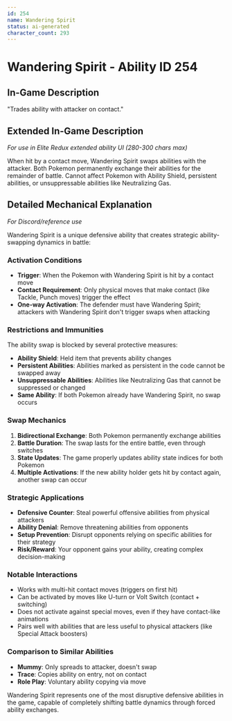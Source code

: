 ```yaml
---
id: 254
name: Wandering Spirit
status: ai-generated
character_count: 293
---
```


# Wandering Spirit - Ability ID 254

## In-Game Description
"Trades ability with attacker on contact."

## Extended In-Game Description
*For use in Elite Redux extended ability UI (280-300 chars max)*

When hit by a contact move, Wandering Spirit swaps abilities with the attacker. Both Pokemon permanently exchange their abilities for the remainder of battle. Cannot affect Pokemon with Ability Shield, persistent abilities, or unsuppressable abilities like Neutralizing Gas.

## Detailed Mechanical Explanation
*For Discord/reference use*

Wandering Spirit is a unique defensive ability that creates strategic ability-swapping dynamics in battle:

### Activation Conditions
- **Trigger**: When the Pokemon with Wandering Spirit is hit by a contact move
- **Contact Requirement**: Only physical moves that make contact (like Tackle, Punch moves) trigger the effect
- **One-way Activation**: The defender must have Wandering Spirit; attackers with Wandering Spirit don't trigger swaps when attacking

### Restrictions and Immunities
The ability swap is blocked by several protective measures:
- **Ability Shield**: Held item that prevents ability changes
- **Persistent Abilities**: Abilities marked as persistent in the code cannot be swapped away
- **Unsuppressable Abilities**: Abilities like Neutralizing Gas that cannot be suppressed or changed
- **Same Ability**: If both Pokemon already have Wandering Spirit, no swap occurs

### Swap Mechanics
1. **Bidirectional Exchange**: Both Pokemon permanently exchange abilities
2. **Battle Duration**: The swap lasts for the entire battle, even through switches
3. **State Updates**: The game properly updates ability state indices for both Pokemon
4. **Multiple Activations**: If the new ability holder gets hit by contact again, another swap can occur

### Strategic Applications
- **Defensive Counter**: Steal powerful offensive abilities from physical attackers
- **Ability Denial**: Remove threatening abilities from opponents
- **Setup Prevention**: Disrupt opponents relying on specific abilities for their strategy
- **Risk/Reward**: Your opponent gains your ability, creating complex decision-making

### Notable Interactions
- Works with multi-hit contact moves (triggers on first hit)
- Can be activated by moves like U-turn or Volt Switch (contact + switching)
- Does not activate against special moves, even if they have contact-like animations
- Pairs well with abilities that are less useful to physical attackers (like Special Attack boosters)

### Comparison to Similar Abilities
- **Mummy**: Only spreads to attacker, doesn't swap
- **Trace**: Copies ability on entry, not on contact
- **Role Play**: Voluntary ability copying via move

Wandering Spirit represents one of the most disruptive defensive abilities in the game, capable of completely shifting battle dynamics through forced ability exchanges.